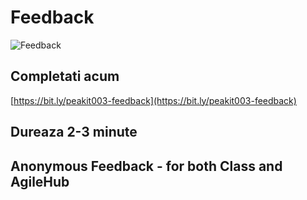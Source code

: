 # Feedback

![Feedback](https://raw.githubusercontent.com/c4xp/Devops02/master/assets/feedback.jpg)

## Completati acum

[https://bit.ly/peakit003-feedback](https://bit.ly/peakit003-feedback)

## Dureaza 2-3 minute

## Anonymous Feedback - for both Class and AgileHub